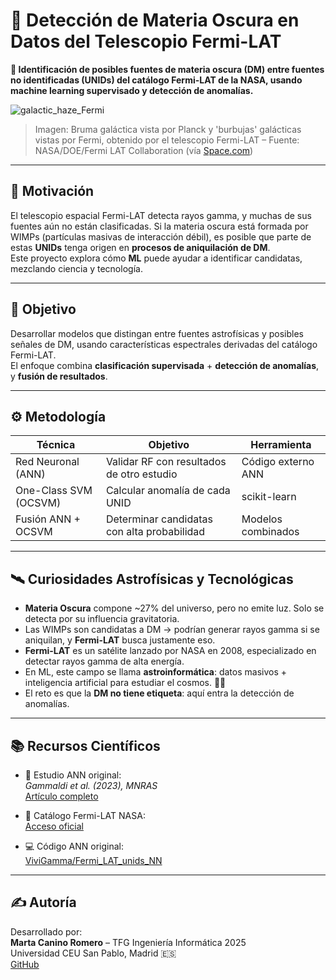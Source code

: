 # 💫 Detección de Materia Oscura en Datos del Telescopio Fermi-LAT

**🚀 Identificación de posibles fuentes de materia oscura (DM) entre fuentes no identificadas (UNIDs) del catálogo Fermi-LAT de la NASA, usando machine learning supervisado y detección de anomalías.**

![galactic_haze_Fermi](https://github.com/user-attachments/assets/5a258831-133b-43bf-b4fd-4bc7c17b7206)

> Imagen: Bruma galáctica vista por Planck y 'burbujas' galácticas vistas por Fermi, obtenido por el telescopio Fermi-LAT – Fuente: NASA/DOE/Fermi LAT Collaboration (vía [Space.com](https://www.space.com/22466-nasa-fermi-telescope-photos-gamma-rays.html))

---

## 🌌 Motivación

El telescopio espacial Fermi-LAT detecta rayos gamma, y muchas de sus fuentes aún no están clasificadas. Si la materia oscura está formada por WIMPs (partículas masivas de interacción débil), es posible que parte de estas **UNIDs** tenga origen en **procesos de aniquilación de DM**.  
Este proyecto explora cómo **ML** puede ayudar a identificar candidatas, mezclando ciencia y tecnología.

---

## 🎯 Objetivo

Desarrollar modelos que distingan entre fuentes astrofísicas y posibles señales de DM, usando características espectrales derivadas del catálogo Fermi-LAT.  
El enfoque combina **clasificación supervisada** + **detección de anomalías**, y **fusión de resultados**.

---

## ⚙️ Metodología

| Técnica                  | Objetivo                                    | Herramienta         |
|-------------------------|---------------------------------------------|---------------------|
| Red Neuronal (ANN)      | Validar RF con resultados de otro estudio   | Código externo ANN  |
| One-Class SVM (OCSVM)   | Calcular anomalía de cada UNID              | scikit-learn        |
| Fusión ANN + OCSVM       | Determinar candidatas con alta probabilidad | Modelos combinados  |

---

## 🛰️ Curiosidades Astrofísicas y Tecnológicas

- **Materia Oscura** compone ~27% del universo, pero no emite luz. Solo se detecta por su influencia gravitatoria.
- Las WIMPs son candidatas a DM → podrían generar rayos gamma si se aniquilan, y **Fermi-LAT** busca justamente eso.
- **Fermi-LAT** es un satélite lanzado por NASA en 2008, especializado en detectar rayos gamma de alta energía.
- En ML, este campo se llama **astroinformática**: datos masivos + inteligencia artificial para estudiar el cosmos. 💫🧠
- El reto es que la **DM no tiene etiqueta**: aquí entra la detección de anomalías.

---

## 📚 Recursos Científicos

- 📄 Estudio ANN original:  
  *Gammaldi et al. (2023), MNRAS*  
  [Artículo completo](https://academic.oup.com/mnras/article/520/1/1348/6987092)

- 🔭 Catálogo Fermi-LAT NASA:  
  [Acceso oficial](https://fermi.gsfc.nasa.gov/ssc/data/access/)

- 💻 Código ANN original:  
  [ViviGamma/Fermi_LAT_unids_NN](https://github.com/ViviGamma/Fermi_LAT_unids_NN)

---

## ✍️ Autoría

Desarrollado por:  
**Marta Canino Romero** – TFG Ingeniería Informática 2025  
Universidad CEU San Pablo, Madrid 🇪🇸  
[GitHub](https://github.com/martacanirome4)
